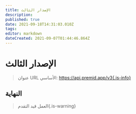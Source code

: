 ```yaml
---
title: الإصدار الثالث
description:
published: true
date: 2021-09-18T14:31:03.010Z
tags:
editor: markdown
dateCreated: 2021-09-07T01:44:46.864Z
---
```


# الإصدار الثالث

> عنوان URL الأساسي: https://api.premid.app/v3{.is-info}


## النهاية
> العمل قيد التقدم{.is-warning}